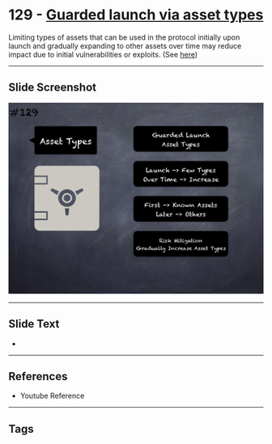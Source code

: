 # 129 - [Guarded launch via asset types](Guarded%20launch%20via%20asset%20types.md)
Limiting types of assets that can be used in the protocol initially upon launch and gradually expanding to other assets over time may reduce impact due to initial vulnerabilities or exploits. (See [here](https://medium.com/electric-capital/derisking-defi-guarded-launches-2600ce730e0a))
___
## Slide Screenshot
![0129.png](../../images/pitfalls_and_best_practices201/129.png)
___
## Slide Text
- 
___
## References
- Youtube Reference
___
## Tags